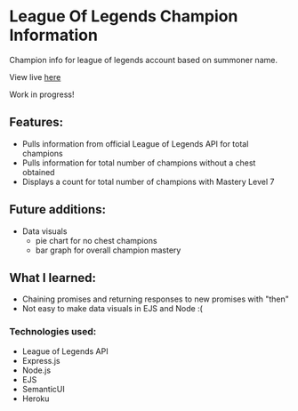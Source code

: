 # League Of Legends Champion Information
Champion info for league of legends account based on summoner name. 

View live [here](https://lolchampioninfo.herokuapp.com/)

Work in progress! 
## Features: 
- Pulls information from official League of Legends API for total champions 
- Pulls information for total number of champions without a chest obtained 
- Displays a count for total number of champions with Mastery Level 7


## Future additions: 
- Data visuals 
  - pie chart for no chest champions
  - bar graph for overall champion mastery 

## What I learned: 
- Chaining promises and returning responses to new promises with "then"
- Not easy to make data visuals in EJS and Node :( 
 

### Technologies used: 
- League of Legends API 
- Express.js  
- Node.js 
- EJS 
- SemanticUI 
- Heroku 

